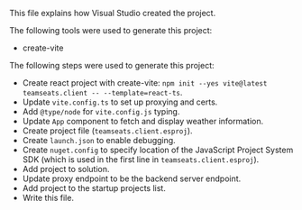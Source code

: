 This file explains how Visual Studio created the project.

The following tools were used to generate this project:
- create-vite

The following steps were used to generate this project:
- Create react project with create-vite: `npm init --yes vite@latest teamseats.client -- --template=react-ts`.
- Update `vite.config.ts` to set up proxying and certs.
- Add `@type/node` for `vite.config.js` typing.
- Update `App` component to fetch and display weather information.
- Create project file (`teamseats.client.esproj`).
- Create `launch.json` to enable debugging.
- Create `nuget.config` to specify location of the JavaScript Project System SDK (which is used in the first line in `teamseats.client.esproj`).
- Add project to solution.
- Update proxy endpoint to be the backend server endpoint.
- Add project to the startup projects list.
- Write this file.
